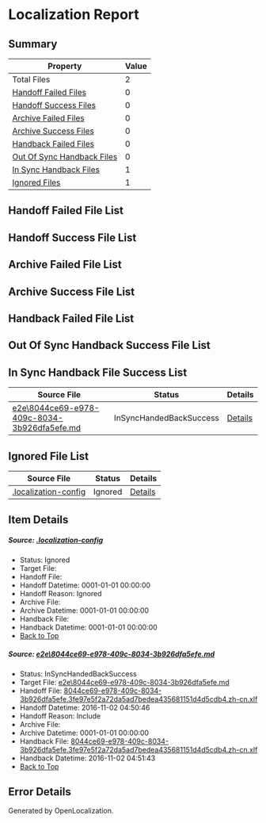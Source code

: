 # <a name='report-top'></a> Localization Report

## Summary
 Property | Value 
 -------- | ----- 
 Total Files | 2
[ Handoff Failed Files ](#handoff-failed-list)| 0
[ Handoff Success Files ](#handoff-success-list)| 0
[ Archive Failed Files ](#archive-failed-list)| 0
[ Archive Success Files ](#archive-success-list)| 0
[ Handback Failed Files ](#handback-failed-list)| 0
[ Out Of Sync Handback Files ](#outofsync-handback-success-list)| 0
[ In Sync Handback Files ](#insync-handback-success-list)| 1
[ Ignored Files ](#ignored-list)| 1

## <a name='handoff-failed-list'></a> Handoff Failed File List

## <a name='handoff-success-list'></a> Handoff Success File List

## <a name='archive-failed-list'></a> Archive Failed File List

## <a name='archive-success-list'></a> Archive Success File List

## <a name='handback-failed-list'></a> Handback Failed File List

## <a name='outofsync-handback-success-list'></a> Out Of Sync Handback Success File List

## <a name='insync-handback-success-list'></a> In Sync Handback File Success List
 Source File | Status | Details 
 ----------- | ------ | ------- 
 [e2e\8044ce69-e978-409c-8034-3b926dfa5efe.md](https://github.com/OpenLocalizationTestOrg/ol-test0/blob/0d572a241e03326f688222e84ea126d92d069814/e2e/8044ce69-e978-409c-8034-3b926dfa5efe.md) | InSyncHandedBackSuccess | [Details](#adda98d014b35031c8954f03e9f5eb33c70e565b1)

## <a name='ignored-list'></a> Ignored File List
 Source File | Status | Details 
 ----------- | ------ | ------- 
 [.localization-config](https://github.com/OpenLocalizationTestOrg/ol-test0/blob/0d572a241e03326f688222e84ea126d92d069814/.localization-config) | Ignored | [Details](#c268a05ecaa7ec85942ed632c29928ee5bd6da8d0)

## Item Details
##### <a name='c268a05ecaa7ec85942ed632c29928ee5bd6da8d0'></a> Source: [.localization-config](https://github.com/OpenLocalizationTestOrg/ol-test0/blob/0d572a241e03326f688222e84ea126d92d069814/.localization-config)
* Status: Ignored
* Target File: 
* Handoff File: 
* Handoff Datetime: 0001-01-01 00:00:00
* Handoff Reason: Ignored
* Archive File: 
* Archive Datetime: 0001-01-01 00:00:00
* Handback File: 
* Handback Datetime: 0001-01-01 00:00:00
* [Back to Top](#report-top)

##### <a name='adda98d014b35031c8954f03e9f5eb33c70e565b1'></a> Source: [e2e\8044ce69-e978-409c-8034-3b926dfa5efe.md](https://github.com/OpenLocalizationTestOrg/ol-test0/blob/0d572a241e03326f688222e84ea126d92d069814/e2e/8044ce69-e978-409c-8034-3b926dfa5efe.md)
* Status: InSyncHandedBackSuccess
* Target File: [e2e\8044ce69-e978-409c-8034-3b926dfa5efe.md](https://github.com/OpenLocalizationTestOrg/ol-test0-zhcn/blob/d65013f63e92053bdd6ea51c7f7ff76a5b0e2b30/e2e/8044ce69-e978-409c-8034-3b926dfa5efe.md)
* Handoff File: [8044ce69-e978-409c-8034-3b926dfa5efe.3fe97e5f2a72da5ad7bedea435681151d4d5cdb4.zh-cn.xlf](https://github.com/OpenLocalizationTestOrg/ol-test0-handoff/blob/3ce760ca31fede13d39cddf23e40009a864bca93/ol-handoff/OpenLocalizationTestOrg/ol-test0-zhcn/yufeih/ht/8044ce69-e978-409c-8034-3b926dfa5efe.3fe97e5f2a72da5ad7bedea435681151d4d5cdb4.zh-cn.xlf)
* Handoff Datetime: 2016-11-02 04:50:46
* Handoff Reason: Include
* Archive File: 
* Archive Datetime: 0001-01-01 00:00:00
* Handback File: [8044ce69-e978-409c-8034-3b926dfa5efe.3fe97e5f2a72da5ad7bedea435681151d4d5cdb4.zh-cn.xlf](https://github.com/OpenLocalizationTestOrg/ol-test0-handback/blob/a05cb611debace851db7fd1c14649027d90fc8d9/ol-handback/OpenLocalizationTestOrg/ol-test0-zhcn/yufeih/ht/8044ce69-e978-409c-8034-3b926dfa5efe.3fe97e5f2a72da5ad7bedea435681151d4d5cdb4.zh-cn.xlf)
* Handback Datetime: 2016-11-02 04:51:43
* [Back to Top](#report-top)


## Error Details

Generated by OpenLocalization.
